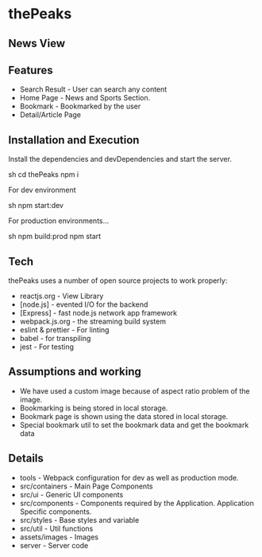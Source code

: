 # thePeaks

## News View

## Features

-   Search Result - User can search any content
-   Home Page - News and Sports Section.
-   Bookmark - Bookmarked by the user
-   Detail/Article Page

## Installation and Execution

Install the dependencies and devDependencies and start the server.

sh
cd thePeaks
npm i

For dev environment

sh
npm start:dev

For production environments...

sh
npm build:prod
npm start

## Tech

thePeaks uses a number of open source projects to work properly:

-   reactjs.org - View Library
-   [node.js] - evented I/O for the backend
-   [Express] - fast node.js network app framework
-   webpack.js.org - the streaming build system
-   eslint & prettier - For linting
-   babel - for transpiling
-   jest - For testing

## Assumptions and working

-   We have used a custom image because of aspect ratio problem of the image.
-   Bookmarking is being stored in local storage.
-   Bookmark page is shown using the data stored in local storage.
-   Special bookmark util to set the bookmark data and get the bookmark data

## Details

-   tools - Webpack configuration for dev as well as production mode.
-   src/containers - Main Page Components
-   src/ui - Generic UI components
-   src/components - Components required by the Application. Application Specific components.
-   src/styles - Base styles and variable
-   src/util - Util functions
-   assets/images - Images
-   server - Server code

